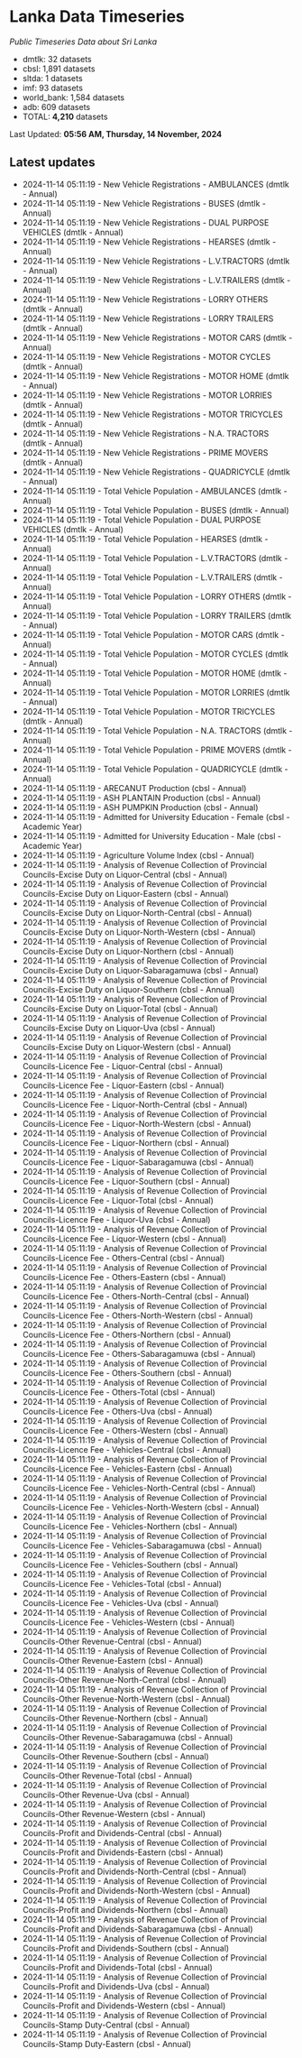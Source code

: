 # Lanka Data Timeseries
*Public Timeseries Data about Sri Lanka*

* dmtlk: 32 datasets
* cbsl: 1,891 datasets
* sltda: 1 datasets
* imf: 93 datasets
* world_bank: 1,584 datasets
* adb: 609 datasets
* TOTAL: **4,210** datasets

Last Updated: **05:56 AM, Thursday, 14 November, 2024**

## Latest updates

* 2024-11-14 05:11:19 - New Vehicle Registrations - AMBULANCES (dmtlk - Annual)
* 2024-11-14 05:11:19 - New Vehicle Registrations - BUSES (dmtlk - Annual)
* 2024-11-14 05:11:19 - New Vehicle Registrations - DUAL PURPOSE VEHICLES (dmtlk - Annual)
* 2024-11-14 05:11:19 - New Vehicle Registrations - HEARSES (dmtlk - Annual)
* 2024-11-14 05:11:19 - New Vehicle Registrations - L.V.TRACTORS (dmtlk - Annual)
* 2024-11-14 05:11:19 - New Vehicle Registrations - L.V.TRAILERS (dmtlk - Annual)
* 2024-11-14 05:11:19 - New Vehicle Registrations - LORRY OTHERS (dmtlk - Annual)
* 2024-11-14 05:11:19 - New Vehicle Registrations - LORRY TRAILERS (dmtlk - Annual)
* 2024-11-14 05:11:19 - New Vehicle Registrations - MOTOR CARS (dmtlk - Annual)
* 2024-11-14 05:11:19 - New Vehicle Registrations - MOTOR CYCLES (dmtlk - Annual)
* 2024-11-14 05:11:19 - New Vehicle Registrations - MOTOR HOME (dmtlk - Annual)
* 2024-11-14 05:11:19 - New Vehicle Registrations - MOTOR LORRIES (dmtlk - Annual)
* 2024-11-14 05:11:19 - New Vehicle Registrations - MOTOR TRICYCLES (dmtlk - Annual)
* 2024-11-14 05:11:19 - New Vehicle Registrations - N.A. TRACTORS (dmtlk - Annual)
* 2024-11-14 05:11:19 - New Vehicle Registrations - PRIME MOVERS (dmtlk - Annual)
* 2024-11-14 05:11:19 - New Vehicle Registrations - QUADRICYCLE (dmtlk - Annual)
* 2024-11-14 05:11:19 - Total Vehicle Population - AMBULANCES (dmtlk - Annual)
* 2024-11-14 05:11:19 - Total Vehicle Population - BUSES (dmtlk - Annual)
* 2024-11-14 05:11:19 - Total Vehicle Population - DUAL PURPOSE VEHICLES (dmtlk - Annual)
* 2024-11-14 05:11:19 - Total Vehicle Population - HEARSES (dmtlk - Annual)
* 2024-11-14 05:11:19 - Total Vehicle Population - L.V.TRACTORS (dmtlk - Annual)
* 2024-11-14 05:11:19 - Total Vehicle Population - L.V.TRAILERS (dmtlk - Annual)
* 2024-11-14 05:11:19 - Total Vehicle Population - LORRY OTHERS (dmtlk - Annual)
* 2024-11-14 05:11:19 - Total Vehicle Population - LORRY TRAILERS (dmtlk - Annual)
* 2024-11-14 05:11:19 - Total Vehicle Population - MOTOR CARS (dmtlk - Annual)
* 2024-11-14 05:11:19 - Total Vehicle Population - MOTOR CYCLES (dmtlk - Annual)
* 2024-11-14 05:11:19 - Total Vehicle Population - MOTOR HOME (dmtlk - Annual)
* 2024-11-14 05:11:19 - Total Vehicle Population - MOTOR LORRIES (dmtlk - Annual)
* 2024-11-14 05:11:19 - Total Vehicle Population - MOTOR TRICYCLES (dmtlk - Annual)
* 2024-11-14 05:11:19 - Total Vehicle Population - N.A. TRACTORS (dmtlk - Annual)
* 2024-11-14 05:11:19 - Total Vehicle Population - PRIME MOVERS (dmtlk - Annual)
* 2024-11-14 05:11:19 - Total Vehicle Population - QUADRICYCLE (dmtlk - Annual)
* 2024-11-14 05:11:19 - ARECANUT Production (cbsl - Annual)
* 2024-11-14 05:11:19 - ASH PLANTAIN Production (cbsl - Annual)
* 2024-11-14 05:11:19 - ASH PUMPKIN Production (cbsl - Annual)
* 2024-11-14 05:11:19 - Admitted for University Education - Female (cbsl - Academic Year)
* 2024-11-14 05:11:19 - Admitted for University Education - Male (cbsl - Academic Year)
* 2024-11-14 05:11:19 - Agriculture Volume Index (cbsl - Annual)
* 2024-11-14 05:11:19 - Analysis of Revenue Collection of Provincial Councils-Excise Duty on Liquor-Central (cbsl - Annual)
* 2024-11-14 05:11:19 - Analysis of Revenue Collection of Provincial Councils-Excise Duty on Liquor-Eastern (cbsl - Annual)
* 2024-11-14 05:11:19 - Analysis of Revenue Collection of Provincial Councils-Excise Duty on Liquor-North-Central (cbsl - Annual)
* 2024-11-14 05:11:19 - Analysis of Revenue Collection of Provincial Councils-Excise Duty on Liquor-North-Western (cbsl - Annual)
* 2024-11-14 05:11:19 - Analysis of Revenue Collection of Provincial Councils-Excise Duty on Liquor-Northern (cbsl - Annual)
* 2024-11-14 05:11:19 - Analysis of Revenue Collection of Provincial Councils-Excise Duty on Liquor-Sabaragamuwa (cbsl - Annual)
* 2024-11-14 05:11:19 - Analysis of Revenue Collection of Provincial Councils-Excise Duty on Liquor-Southern (cbsl - Annual)
* 2024-11-14 05:11:19 - Analysis of Revenue Collection of Provincial Councils-Excise Duty on Liquor-Total (cbsl - Annual)
* 2024-11-14 05:11:19 - Analysis of Revenue Collection of Provincial Councils-Excise Duty on Liquor-Uva (cbsl - Annual)
* 2024-11-14 05:11:19 - Analysis of Revenue Collection of Provincial Councils-Excise Duty on Liquor-Western (cbsl - Annual)
* 2024-11-14 05:11:19 - Analysis of Revenue Collection of Provincial Councils-Licence Fee - Liquor-Central (cbsl - Annual)
* 2024-11-14 05:11:19 - Analysis of Revenue Collection of Provincial Councils-Licence Fee - Liquor-Eastern (cbsl - Annual)
* 2024-11-14 05:11:19 - Analysis of Revenue Collection of Provincial Councils-Licence Fee - Liquor-North-Central (cbsl - Annual)
* 2024-11-14 05:11:19 - Analysis of Revenue Collection of Provincial Councils-Licence Fee - Liquor-North-Western (cbsl - Annual)
* 2024-11-14 05:11:19 - Analysis of Revenue Collection of Provincial Councils-Licence Fee - Liquor-Northern (cbsl - Annual)
* 2024-11-14 05:11:19 - Analysis of Revenue Collection of Provincial Councils-Licence Fee - Liquor-Sabaragamuwa (cbsl - Annual)
* 2024-11-14 05:11:19 - Analysis of Revenue Collection of Provincial Councils-Licence Fee - Liquor-Southern (cbsl - Annual)
* 2024-11-14 05:11:19 - Analysis of Revenue Collection of Provincial Councils-Licence Fee - Liquor-Total (cbsl - Annual)
* 2024-11-14 05:11:19 - Analysis of Revenue Collection of Provincial Councils-Licence Fee - Liquor-Uva (cbsl - Annual)
* 2024-11-14 05:11:19 - Analysis of Revenue Collection of Provincial Councils-Licence Fee - Liquor-Western (cbsl - Annual)
* 2024-11-14 05:11:19 - Analysis of Revenue Collection of Provincial Councils-Licence Fee - Others-Central (cbsl - Annual)
* 2024-11-14 05:11:19 - Analysis of Revenue Collection of Provincial Councils-Licence Fee - Others-Eastern (cbsl - Annual)
* 2024-11-14 05:11:19 - Analysis of Revenue Collection of Provincial Councils-Licence Fee - Others-North-Central (cbsl - Annual)
* 2024-11-14 05:11:19 - Analysis of Revenue Collection of Provincial Councils-Licence Fee - Others-North-Western (cbsl - Annual)
* 2024-11-14 05:11:19 - Analysis of Revenue Collection of Provincial Councils-Licence Fee - Others-Northern (cbsl - Annual)
* 2024-11-14 05:11:19 - Analysis of Revenue Collection of Provincial Councils-Licence Fee - Others-Sabaragamuwa (cbsl - Annual)
* 2024-11-14 05:11:19 - Analysis of Revenue Collection of Provincial Councils-Licence Fee - Others-Southern (cbsl - Annual)
* 2024-11-14 05:11:19 - Analysis of Revenue Collection of Provincial Councils-Licence Fee - Others-Total (cbsl - Annual)
* 2024-11-14 05:11:19 - Analysis of Revenue Collection of Provincial Councils-Licence Fee - Others-Uva (cbsl - Annual)
* 2024-11-14 05:11:19 - Analysis of Revenue Collection of Provincial Councils-Licence Fee - Others-Western (cbsl - Annual)
* 2024-11-14 05:11:19 - Analysis of Revenue Collection of Provincial Councils-Licence Fee - Vehicles-Central (cbsl - Annual)
* 2024-11-14 05:11:19 - Analysis of Revenue Collection of Provincial Councils-Licence Fee - Vehicles-Eastern (cbsl - Annual)
* 2024-11-14 05:11:19 - Analysis of Revenue Collection of Provincial Councils-Licence Fee - Vehicles-North-Central (cbsl - Annual)
* 2024-11-14 05:11:19 - Analysis of Revenue Collection of Provincial Councils-Licence Fee - Vehicles-North-Western (cbsl - Annual)
* 2024-11-14 05:11:19 - Analysis of Revenue Collection of Provincial Councils-Licence Fee - Vehicles-Northern (cbsl - Annual)
* 2024-11-14 05:11:19 - Analysis of Revenue Collection of Provincial Councils-Licence Fee - Vehicles-Sabaragamuwa (cbsl - Annual)
* 2024-11-14 05:11:19 - Analysis of Revenue Collection of Provincial Councils-Licence Fee - Vehicles-Southern (cbsl - Annual)
* 2024-11-14 05:11:19 - Analysis of Revenue Collection of Provincial Councils-Licence Fee - Vehicles-Total (cbsl - Annual)
* 2024-11-14 05:11:19 - Analysis of Revenue Collection of Provincial Councils-Licence Fee - Vehicles-Uva (cbsl - Annual)
* 2024-11-14 05:11:19 - Analysis of Revenue Collection of Provincial Councils-Licence Fee - Vehicles-Western (cbsl - Annual)
* 2024-11-14 05:11:19 - Analysis of Revenue Collection of Provincial Councils-Other Revenue-Central (cbsl - Annual)
* 2024-11-14 05:11:19 - Analysis of Revenue Collection of Provincial Councils-Other Revenue-Eastern (cbsl - Annual)
* 2024-11-14 05:11:19 - Analysis of Revenue Collection of Provincial Councils-Other Revenue-North-Central (cbsl - Annual)
* 2024-11-14 05:11:19 - Analysis of Revenue Collection of Provincial Councils-Other Revenue-North-Western (cbsl - Annual)
* 2024-11-14 05:11:19 - Analysis of Revenue Collection of Provincial Councils-Other Revenue-Northern (cbsl - Annual)
* 2024-11-14 05:11:19 - Analysis of Revenue Collection of Provincial Councils-Other Revenue-Sabaragamuwa (cbsl - Annual)
* 2024-11-14 05:11:19 - Analysis of Revenue Collection of Provincial Councils-Other Revenue-Southern (cbsl - Annual)
* 2024-11-14 05:11:19 - Analysis of Revenue Collection of Provincial Councils-Other Revenue-Total (cbsl - Annual)
* 2024-11-14 05:11:19 - Analysis of Revenue Collection of Provincial Councils-Other Revenue-Uva (cbsl - Annual)
* 2024-11-14 05:11:19 - Analysis of Revenue Collection of Provincial Councils-Other Revenue-Western (cbsl - Annual)
* 2024-11-14 05:11:19 - Analysis of Revenue Collection of Provincial Councils-Profit and Dividends-Central (cbsl - Annual)
* 2024-11-14 05:11:19 - Analysis of Revenue Collection of Provincial Councils-Profit and Dividends-Eastern (cbsl - Annual)
* 2024-11-14 05:11:19 - Analysis of Revenue Collection of Provincial Councils-Profit and Dividends-North-Central (cbsl - Annual)
* 2024-11-14 05:11:19 - Analysis of Revenue Collection of Provincial Councils-Profit and Dividends-North-Western (cbsl - Annual)
* 2024-11-14 05:11:19 - Analysis of Revenue Collection of Provincial Councils-Profit and Dividends-Northern (cbsl - Annual)
* 2024-11-14 05:11:19 - Analysis of Revenue Collection of Provincial Councils-Profit and Dividends-Sabaragamuwa (cbsl - Annual)
* 2024-11-14 05:11:19 - Analysis of Revenue Collection of Provincial Councils-Profit and Dividends-Southern (cbsl - Annual)
* 2024-11-14 05:11:19 - Analysis of Revenue Collection of Provincial Councils-Profit and Dividends-Total (cbsl - Annual)
* 2024-11-14 05:11:19 - Analysis of Revenue Collection of Provincial Councils-Profit and Dividends-Uva (cbsl - Annual)
* 2024-11-14 05:11:19 - Analysis of Revenue Collection of Provincial Councils-Profit and Dividends-Western (cbsl - Annual)
* 2024-11-14 05:11:19 - Analysis of Revenue Collection of Provincial Councils-Stamp Duty-Central (cbsl - Annual)
* 2024-11-14 05:11:19 - Analysis of Revenue Collection of Provincial Councils-Stamp Duty-Eastern (cbsl - Annual)